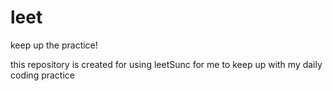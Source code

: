 # leet
keep up the practice!

this repository is created for using leetSunc for me to keep up with my daily coding practice
